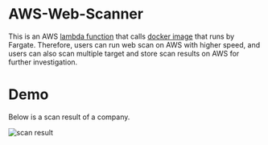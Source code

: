 # AWS-Web-Scanner
This is an AWS [lambda function](https://github.com/JimSolomon/AWS-Web-Scanner/blob/main/lambda.py) that calls [docker image](https://github.com/JimSolomon/AWS-Web-Scanner/blob/main/Dockerfile) that runs by Fargate. Therefore, users can run web scan on AWS with higher speed, and users can also scan multiple target and store scan results on AWS for further investigation.


# Demo
Below is a scan result of a company.

![scan result](https://github.com/JimSolomon/AWS-Web-Scanner/blob/main/Pasted%20image%2020230402120701.png)
